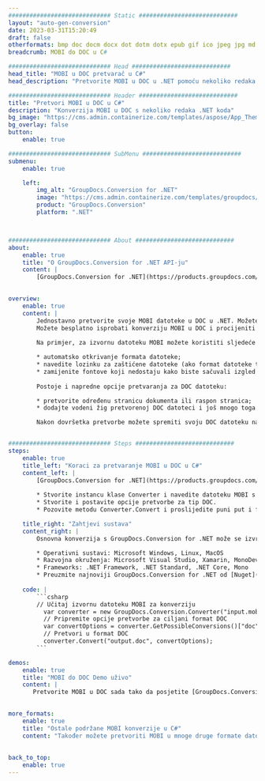 ```yaml
---
############################# Static ############################
layout: "auto-gen-conversion"
date: 2023-03-31T15:20:49
draft: false
otherformats: bmp doc docm docx dot dotm dotx epub gif ico jpeg jpg md odt ott pdf png psd rtf tex tif tiff txt xps
breadcrumb: MOBI do DOC u C#

############################# Head ############################
head_title: "MOBI u DOC pretvarač u C#"
head_description: "Pretvorite MOBI u DOC u .NET pomoću nekoliko redaka koda. Koristite GroupDocs Document Conversion API za pretvaranje preko 160 formata datoteka."

############################# Header ############################
title: "Pretvori MOBI u DOC u C#"
description: "Konverzija MOBI u DOC s nekoliko redaka .NET koda"
bg_image: "https://cms.admin.containerize.com/templates/aspose/App_Themes/V3/images/bg/header1.png"
bg_overlay: false
button:
    enable: true

############################# SubMenu ############################
submenu:
    enable: true

    left:
        img_alt: "GroupDocs.Conversion for .NET"
        image: "https://cms.admin.containerize.com/templates/groupdocs/images/product-logos/90x90-noborder/groupdocs-conversion-net.png"
        product: "GroupDocs.Conversion"
        platform: ".NET"



############################# About ############################
about:
    enable: true
    title: "O GroupDocs.Conversion for .NET API-ju"
    content: |
        [GroupDocs.Conversion for .NET](https://products.groupdocs.com/conversion/net/) može se koristiti za pretvaranje Microsoft Worda, Excela, PowerPointa, PDF-a, Visio i drugih formata. GroupDocs.Conversion je samostalni API koji je prikladan za pozadinske i interne sustave gdje su potrebne visoke performanse. Ne ovisi o softveru poput Microsofta ili Open Officea.
    

overview:
    enable: true
    content: |
        Jednostavno pretvorite svoje MOBI datoteke u DOC u .NET. Možete koristiti samo nekoliko C# linija koda na bilo kojoj platformi po vašem izboru kao što su - Windows, Linux, macOS.
        Možete besplatno isprobati konverziju MOBI u DOC i procijeniti kvalitetu rezultata konverzije. Uz jednostavne scenarije konverzije datoteka, možete isprobati naprednije opcije za učitavanje izvorne MOBI datoteke i za spremanje izlaznog DOC rezultata. 
        
        Na primjer, za izvornu datoteku MOBI možete koristiti sljedeće opcije učitavanja:

        * automatsko otkrivanje formata datoteke;
        * navedite lozinku za zaštićene datoteke (ako format datoteke to podržava);
        * zamijenite fontove koji nedostaju kako biste sačuvali izgled dokumenta.
        
        Postoje i napredne opcije pretvaranja za DOC datoteku:

        * pretvorite određenu stranicu dokumenta ili raspon stranica;
        * dodajte vodeni žig pretvorenoj DOC datoteci i još mnogo toga.

        Nakon dovršetka pretvorbe možete spremiti svoju DOC datoteku na lokalnu stazu datoteke ili bilo koju pohranu treće strane kao što su FTP, Amazon S3, Google Drive, Dropbox itd. Imajte na umu - da pretvorite MOBI u {{ TO}} nema potrebe za instaliranjem bilo kakvog dodatnog softvera - poput MS Officea, Open Officea, Adobe Acrobat Readera itd.


############################# Steps ############################
steps:
    enable: true
    title_left: "Koraci za pretvaranje MOBI u DOC u C#"
    content_left: |
        [GroupDocs.Conversion for .NET](https://products.groupdocs.com/conversion/net/) programerima olakšava pretvaranje MOBI datoteke u DOC s nekoliko redaka koda.
        
        * Stvorite instancu klase Converter i navedite datoteku MOBI s punim putem
        * Stvorite i postavite opcije pretvorbe za tip DOC.
        * Pozovite metodu Converter.Convert i proslijedite puni put i format (DOC) kao parametar

    title_right: "Zahtjevi sustava"
    content_right: |
        Osnovna konverzija s GroupDocs.Conversion for .NET može se izvršiti u samo nekoliko jednostavnih koraka. Naši API-ji podržani su na svim glavnim platformama i operativnim sustavima. Prije izvršavanja koda u nastavku, provjerite imate li sljedeće preduvjete instalirane na vašem sustavu.

        * Operativni sustavi: Microsoft Windows, Linux, MacOS
        * Razvojna okruženja: Microsoft Visual Studio, Xamarin, MonoDevelop
        * Frameworks: .NET Framework, .NET Standard, .NET Core, Mono
        * Preuzmite najnoviji GroupDocs.Conversion for .NET od [Nuget](https://www.nuget.org/packages/groupdocs.conversion)
         
    code: |
        ```csharp    
        // Učitaj izvornu datoteku MOBI za konverziju
          var converter = new GroupDocs.Conversion.Converter("input.mobi");
          // Pripremite opcije pretvorbe za ciljani format DOC
          var convertOptions = converter.GetPossibleConversions()["doc"].ConvertOptions;
          // Pretvori u format DOC
          converter.Convert("output.doc", convertOptions);
        ```

demos:
    enable: true
    title: "MOBI do DOC Demo uživo"
    content: |
       Pretvorite MOBI u DOC sada tako da posjetite [GroupDocs.Conversion App](https://products.groupdocs.app/conversion/family) web mjesto. Online demo ima sljedeće prednosti
          

more_formats:
    enable: true
    title: "Ostale podržane MOBI konverzije u C#"
    content: "Također možete pretvoriti MOBI u mnoge druge formate datoteka. Pogledajte popis u nastavku."
       
       
back_to_top:
    enable: true
---
```

